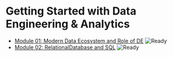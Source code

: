 # Getting Started with Data Engineering & Analytics
- [Module 01: Modern Data Ecosystem and Role of DE](https://github.com/KTurau/DataLearn/tree/main/Module01) ![Ready](https://img.shields.io/badge/-ready-green)
- [Module 02: RelationalDatabase and SQL](https://github.com/KTurau/DataLearn/tree/main/Module02) ![Ready](https://img.shields.io/badge/-ready-green)

